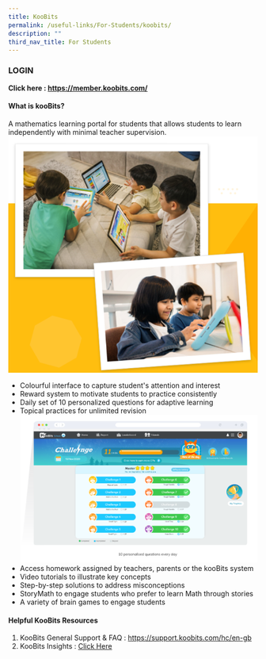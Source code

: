 ```yaml
---
title: KooBits
permalink: /useful-links/For-Students/koobits/
description: ""
third_nav_title: For Students
---
```

### LOGIN

**Click here : https://member.koobits.com/**

#### What is kooBits?

A mathematics learning portal for students that allows students to learn independently with minimal teacher supervision.
![](/images/Student%20Portals/Koobits/koobits01.png)
* Colourful interface to capture student's attention and interest
* Reward system to motivate students to practice consistently
* Daily set of 10 personalized questions for adaptive learning
* Topical practices for unlimited revision
![](/images/Student%20Portals/Koobits/koobits02.png)
* Access homework assigned by teachers, parents or the kooBits system
* Video tutorials to illustrate key concepts
* Step-by-step solutions to address misconceptions
* StoryMath to engage students who prefer to learn Math through stories
* A variety of brain games to engage students

#### Helpful KooBits Resources

1. KooBits General Support & FAQ : https://support.koobits.com/hc/en-gb
2. KooBits Insights : [Click Here](https://parents.koobits.com/?_gl=1%2Ar3hxsh%2A_ga%2AMTQwMTU1NzQwNC4xNjYxMjM3NDQ3%2A_ga_Z0HY5VNG2S%2AMTY2OTYxMjQ3NC4yMy4xLjE2Njk2MTM1OTIuMzMuMC4w)